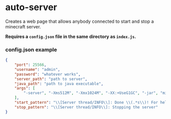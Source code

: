 # auto-server
Creates a web page that allows anybody connected to start and stop a minecraft server.

**Requires a `config.json` file in the same directory as `index.js`.**

### config.json example
```json
{
    "port": 25566,
    "username": "admin",
    "password": "whatever works",
    "server_path": "path to server",
    "java_path": "path to java executable",
    "args": [
        "-server", "-Xms512M", "-Xmx1024M", "-XX:+UseG1GC", "-jar", "minecraft_server.1.16.1.jar", "nogui"
    ],
    "start_pattern": "\\[Server thread/INFO\\]: Done \\(.*s\\)! For help, type \"help\"",
    "stop_pattern": "\\[Server thread/INFO\\]: Stopping the server"
}
```